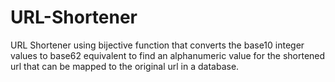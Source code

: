 # URL-Shortener
URL Shortener using bijective function that converts the base10 integer values to base62 equivalent to find an alphanumeric value for the shortened url that can be mapped to the original url in a database.
